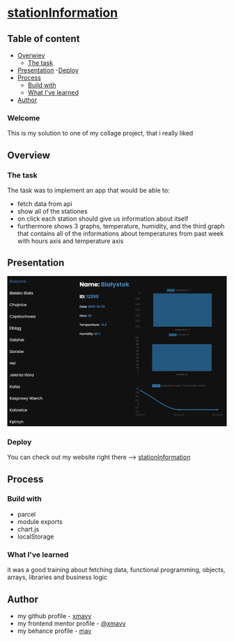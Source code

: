 # [stationInformation](https://stationinformation.netlify.app/)

## Table of content

- [Overwiev](#overview)
    - [The task](#the-task)
- [Presentation](#presentation)
    -[Deploy](#deploy)
- [Process](#process)
    - [Build with](#build-with)
    - [What I've learned](#what-ive-learned)
- [Author](#author)


### Welcome

This is my solution to one of my collage project, that i really liked

## Overview

### The task

The task was to implement an app that would be able to:
- fetch data from api
- show all of the stationes
- on click each station should give us information about itself
- furthermore shows 3 graphs, temperature, humidity, and the third graph that contains all of the informations about temperatures from past week with hours axis and temperature axis

## Presentation

![Presentation of the final app](./src/img/screenshoot.jpg)

### Deploy

You can check out my website right there --> [stationInformation](https://stationinformation.netlify.app/)

## Process

### Build with

- parcel
- module exports
- chart.js
- localStorage

### What I've learned

it was a good training about fetching data, functional programming, objects, arrays, libraries and business logic

## Author

- my github profile - [xmavv](https://github.com/xmavv)
- my frontend mentor profile - [@xmavv](https://www.frontendmentor.io/profile/xmavv)
- my behance profile - [mav](https://www.behance.net/mavrgb)